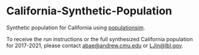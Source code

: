# California-Synthetic-Population

Synthetic population for California using [populationsim](https://activitysim.github.io/populationsim/index.html).

To receive the run instructions or the full synthesized California population for 2017-2021, please contact abae@andrew.cmu.edu or LJin@lbl.gov.
